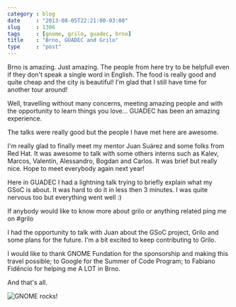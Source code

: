 ```yaml
---
category : blog
date     : "2013-08-05T22:21:00-03:00"
slug     : 1306
tags     : [gnome, grilo, guadec, brno]
title    : "Brno, GUADEC and Grilo"
type     : "post"
---
```


Brno is amazing. Just amazing. The people from here try to be helpfull
even if they don't speak a single word in English. The food is really
good and quite cheap and the city is beautiful! I'm glad that I still
have time for another tour around!

Well, travelling without many concerns, meeting amazing people and with
the opportunity to learn things you love... GUADEC has been an amazing
experience.

The talks were really good but the people I have met here are awesome.

I'm really glad to finally meet my mentor Juan Suárez and some folks
from Red Hat. It was awesome to talk with some others interns such as
Kalev, Marcos, Valentín, Alessandro, Bogdan and Carlos. It was brief but
really nice. Hope to meet everybody again next year!

Here in GUADEC I had a lightning talk trying to briefly explain what my
GSoC is about. It was hard to do it in less then 3 minutes. I was quite
nervous too but everything went well :)

If anybody would like to know more about grilo or anything related ping
me on #grilo

I had the opportunity to talk with Juan about the GSoC project, Grilo
and some plans for the future. I'm a bit excited to keep contributing to
Grilo.

I would like to thank GNOME Fundation for the sponsorship and making
this travel possible; to Google for the Summer of Code Program; to
Fabiano Fidêncio for helping me A LOT in Brno.

And that's all.

![GNOME rocks!](/images/1306-01-gnome-sponsored-badge.png)
